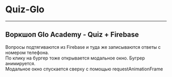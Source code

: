 # Quiz-Glo
---
Воркшоп Glo Academy - Quiz + Firebase
---
Вопросы подтягиваются из Firebase и туда же записываются ответы с номером телефона.<br>
По клику на бургер тоже открывается модальное окно. Бугрер анимируется.<br>
Модальное окно спускается сверху с помощью requestAnimationFrame
